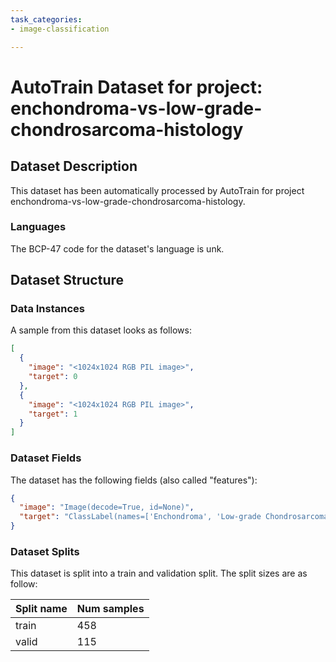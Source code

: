 ```yaml
---
task_categories:
- image-classification

---
```

# AutoTrain Dataset for project: enchondroma-vs-low-grade-chondrosarcoma-histology

## Dataset Description

This dataset has been automatically processed by AutoTrain for project enchondroma-vs-low-grade-chondrosarcoma-histology.

### Languages

The BCP-47 code for the dataset's language is unk.

## Dataset Structure

### Data Instances

A sample from this dataset looks as follows:

```json
[
  {
    "image": "<1024x1024 RGB PIL image>",
    "target": 0
  },
  {
    "image": "<1024x1024 RGB PIL image>",
    "target": 1
  }
]
```

### Dataset Fields

The dataset has the following fields (also called "features"):

```json
{
  "image": "Image(decode=True, id=None)",
  "target": "ClassLabel(names=['Enchondroma', 'Low-grade Chondrosarcoma'], id=None)"
}
```

### Dataset Splits

This dataset is split into a train and validation split. The split sizes are as follow:

| Split name   | Num samples         |
| ------------ | ------------------- |
| train        | 458 |
| valid        | 115 |
